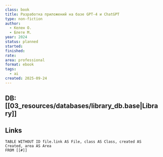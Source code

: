 ```yaml
---
class: book
title: Разработка приложений на базе GPT-4 и ChatGPT
type: non-fiction
author:
  - Келен О.
  - Блете М.
year: 2024
status: planned
started:
finished:
rate:
area: professional
format: ebook
tags:
  - ai
created: 2025-09-24
---
```

## DB: [[03_resources/databases/library_db.base|Library]]

## Links

```dataview
TABLE WITHOUT ID file.link AS File, class AS Class, created AS Created, area AS Area
FROM [[#]]
````